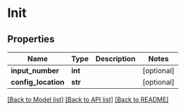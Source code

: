 # Init

## Properties
Name | Type | Description | Notes
------------ | ------------- | ------------- | -------------
**input_number** | **int** |  | [optional] 
**config_location** | **str** |  | [optional] 

[[Back to Model list]](../README.md#documentation-for-models) [[Back to API list]](../README.md#documentation-for-api-endpoints) [[Back to README]](../README.md)

